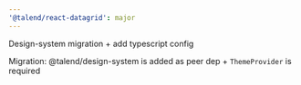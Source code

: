 ```yaml
---
'@talend/react-datagrid': major
---
```


Design-system migration + add typescript config

Migration: @talend/design-system is added as peer dep + `ThemeProvider` is required
